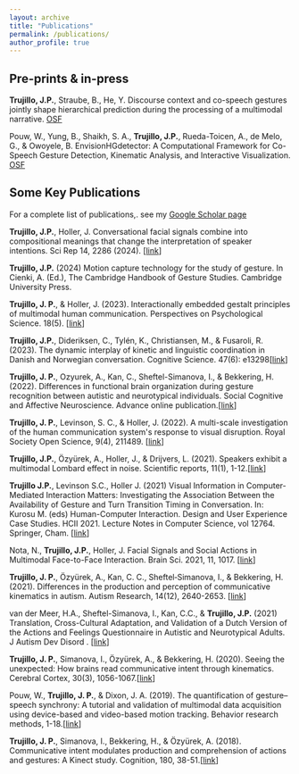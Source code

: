 ```yaml
---
layout: archive
title: "Publications"
permalink: /publications/
author_profile: true
---
```


## Pre-prints & in-press
**Trujillo, J.P.**, Straube, B., He, Y. Discourse context and co-speech gestures jointly shape hierarchical prediction during the processing of a multimodal narrative. [OSF](https://osf.io/preprints/psyarxiv/89qcn_v1?view_only=)

Pouw, W., Yung, B., Shaikh, S. A., **Trujillo, J.P.**, Rueda-Toicen, A., de Melo, G., & Owoyele, B. EnvisionHGdetector: A Computational Framework for Co-Speech Gesture Detection, Kinematic Analysis, and Interactive Visualization. [OSF](https://osf.io/preprints/psyarxiv/psg5f_v1)

## Some Key Publications
For a complete list of publications,. see my [Google Scholar page](https://scholar.google.com/citations?hl=en&user=33SwqdgAAAAJ&view_op=list_works&sortby=pubdate)

**Trujillo, J.P.**, Holler, J. Conversational facial signals combine into compositional meanings that change the interpretation of speaker intentions. Sci Rep 14, 2286 (2024).  [[link](https://doi.org/10.1038/s41598-024-52589-0)]

**Trujillo, J.P.** (2024) Motion capture technology for the study of gesture. In Cienki, A. (Ed.), The Cambridge Handbook of Gesture Studies. Cambridge University Press.

**Trujillo, J. P.**, & Holler, J. (2023). Interactionally embedded gestalt principles of multimodal human communication. Perspectives on Psychological Science. 18(5). [[link](doi:10.1177/17456916221141422)]

**Trujillo, J.P.**, Dideriksen, C., Tylén, K., Christiansen, M., & Fusaroli, R. (2023). The dynamic interplay of kinetic and linguistic coordination in Danish and Norwegian conversation. Cognitive Science. 47(6): e13298[[link](https://doi.org/10.1111/cogs.13298)]

**Trujillo, J. P.**, Ozyurek, A., Kan, C., Sheftel-Simanova, I., & Bekkering, H. (2022). Differences in functional brain organization during gesture recognition between autistic and neurotypical individuals. Social Cognitive and Affective Neuroscience. Advance online publication.[[link](https://doi.org/10.1093/scan/nsac026)]

**Trujillo, J. P.**, Levinson, S. C., & Holler, J. (2022). A multi-scale investigation of the human communication system's response to visual disruption. Royal Society Open Science, 9(4), 211489. [[link](https://doi.org/10.1098/rsos.211489)] 

**Trujillo, J.P.**, Özyürek, A., Holler, J., & Drijvers, L. (2021). Speakers exhibit a multimodal Lombard effect in noise. Scientific reports, 11(1), 1-12.[[link](https://doi.org/10.1038/s41598-021-95791-0)]

**Trujillo J.P.**, Levinson S.C., Holler J. (2021) Visual Information in Computer-Mediated Interaction Matters: Investigating the Association Between the Availability of Gesture and Turn Transition Timing in Conversation. In: Kurosu M. (eds) Human-Computer Interaction. Design and User Experience Case Studies. HCII 2021. Lecture Notes in Computer Science, vol 12764. Springer, Cham. [[link](https://doi.org/10.1007/978-3-030-78468-3_44)] 

Nota, N., **Trujillo, J.P.**, Holler, J. Facial Signals and Social Actions in Multimodal Face-to-Face Interaction. Brain Sci. 2021, 11, 1017. [[link](https://doi.org/10.3390/brainsci11081017)]

**Trujillo, J. P.**, Özyürek, A., Kan, C. C., Sheftel‐Simanova, I., & Bekkering, H. (2021). Differences in the production and perception of communicative kinematics in autism. Autism Research, 14(12), 2640-2653. [[link](https://doi.org/10.1002/aur.2611)] 
 
van der Meer, H.A., Sheftel-Simanova, I., Kan, C.C., & **Trujillo, J.P.** (2021) Translation, Cross-Cultural Adaptation, and Validation of a Dutch Version of the Actions and Feelings Questionnaire in Autistic and Neurotypical Adults. J Autism Dev Disord . [[link](https://doi.org/10.1007/s10803-021-05082-w)] 
 
 **Trujillo, J. P.**, Simanova, I., Özyürek, A., & Bekkering, H. (2020). Seeing the unexpected: How brains read communicative intent through kinematics. Cerebral Cortex, 30(3), 1056-1067.[[link](https://doi.org/10.1093/cercor/bhz148)]
  
Pouw, W., **Trujillo, J. P.**, & Dixon, J. A. (2019). The quantification of gesture–speech synchrony: A tutorial and validation of multimodal data acquisition using device-based and video-based motion tracking. Behavior research methods, 1-18.[[link](https://doi.org/10.3758/s13428-019-01271-9)]

**Trujillo, J. P.**, Simanova, I., Bekkering, H., & Özyürek, A. (2018). Communicative intent modulates production and comprehension of actions and gestures: A Kinect study. Cognition, 180, 38-51.[[link](https://doi.org/10.1016/j.cognition.2018.04.003)]


